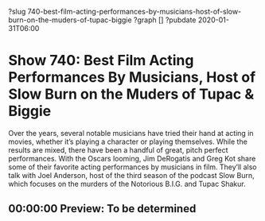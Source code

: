 ?slug 740-best-film-acting-performances-by-musicians-host-of-slow-burn-on-the-muders-of-tupac-biggie
?graph []
?pubdate 2020-01-31T06:00

# Show 740: Best Film Acting Performances By Musicians, Host of Slow Burn on the Muders of Tupac & Biggie

Over the years, several notable musicians have tried their hand at acting in movies, whether it’s playing a character or playing themselves. While the results are mixed, there have been a handful of great, pitch perfect performances. With the Oscars looming, Jim DeRogatis and Greg Kot share some of their favorite acting performances by musicians in film. They’ll also talk with Joel Anderson, host of the third season of the podcast Slow Burn, which focuses on the murders of the Notorious B.I.G. and Tupac Shakur.

## 00:00:00 Preview: To be determined
